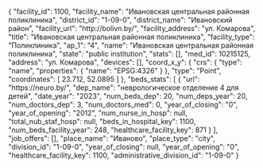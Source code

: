 {
    "facility_id": 1100,
    "facility_name": "Ивановская центральная районная поликлиника",
    "district_id": "1-09-0",
    "district_name": "Ивановский район",
    "facility_url": "http:\/\/bolivn.by\/",
    "facility_address": "ул. Комарова",
    "title": "Ивановская центральная районная поликлиника",
    "facility_type": "Поликлиника",
    "ap_1": "4",
    "name": "Ивановская центральная районная поликлиника",
    "state": "public institution",
    "stats": [],
    "med_id": 10215125,
    "address": "ул. Комарова",
    "devices": [],
    "coord_x_y": {
        "crs": {
            "type": "name",
            "properties": {
                "name": "EPSG:4326"
            }
        },
        "type": "Point",
        "coordinates": [
            23.712,
            52.0895
        ]
    },
    "beds_stats": [
        {
            "url": "https:\/\/neuro.by\/",
            "dep_name": "неврологическое отделение 4 для детей",
            "date_year": "2023",
            "num_beds_dep": 20,
            "num_deps_year": 20,
            "num_doctors_dep": 3,
            "num_doctors_med": 0,
            "year_of_closing": "0",
            "year_of_opening": "2012",
            "num_nurse_in_hosp": null,
            "total_nub_staf_hosp": null,
            "beds_in_hospital_key": 1100,
            "num_beds_facility_year": 248,
            "healthcare_facility_key": 871
        }
    ],
    "job_offers": [],
    "place_name": "Иваново",
    "place_type": "city",
    "division_id": "1-09-0",
    "year_of_closing": null,
    "year_of_opening": "0",
    "healthcare_facility_key": 1100,
    "administrative_division_id": "1-09-0"
}